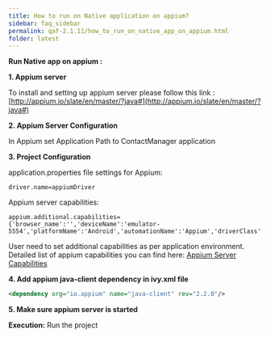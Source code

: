 ```yaml
---
title: How to run on Native application on appium?
sidebar: faq_sidebar
permalink: qaf-2.1.11/how_to_run_on_native_app_on_appium.html
folder: latest
---
```


**Run Native app on appium :**

**1. Appium server**

To install and setting up appium server please follow this link : [http://appium.io/slate/en/master/?java#](http://appium.io/slate/en/master/?java#)
   
**2. Appium Server Configuration**

In Appium set Application Path to ContactManager application
   
**3. Project Configuration**

application.properties file settings for Appium:

```properties
driver.name=appiumDriver
```

Appium server capabilities:

```properties
appium.additional.capabilities= {'browser_name':'','deviceName':'emulator-5554','platformName':'Android','automationName':'Appium','driverClass':'io.appium.java_client.android.AndroidDriver'}
```

User need to set additional capabilities as per application environment. Detailed list of appium capabilities you can find here: [Appium Server Capabilities](http://appium.io/slate/en/master/?java#appium-server-capabilities)
   
**4. Add appium java-client dependency in ivy.xml file**

```xml
<dependency org="io.appium" name="java-client" rev="2.2.0"/>
```
   
**5. Make sure appium server is started**
 

**Execution:**
Run the project

